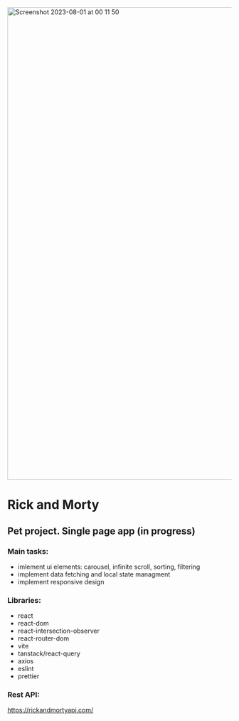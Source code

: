 
<img width="1062" alt="Screenshot 2023-08-01 at 00 11 50" src="https://github.com/Dima998877/Rick-Morty/assets/110849007/d5fbae32-c6d4-4111-be99-51ddfabd5414">

# Rick and Morty 

## Pet project. Single page app (in progress)

### Main tasks:
- imlement ui elements: carousel, infinite scroll, sorting, filtering
- implement data fetching and local state managment
- implement responsive design

### Libraries:
- react
- react-dom
- react-intersection-observer
- react-router-dom
- vite
- tanstack/react-query
- axios
- eslint
- prettier

### Rest API:
https://rickandmortyapi.com/


